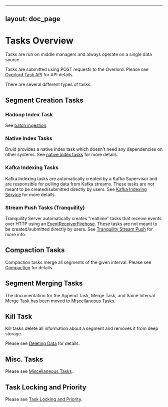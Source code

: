 <!--
  ~ Licensed to the Apache Software Foundation (ASF) under one
  ~ or more contributor license agreements.  See the NOTICE file
  ~ distributed with this work for additional information
  ~ regarding copyright ownership.  The ASF licenses this file
  ~ to you under the Apache License, Version 2.0 (the
  ~ "License"); you may not use this file except in compliance
  ~ with the License.  You may obtain a copy of the License at
  ~
  ~   http://www.apache.org/licenses/LICENSE-2.0
  ~
  ~ Unless required by applicable law or agreed to in writing,
  ~ software distributed under the License is distributed on an
  ~ "AS IS" BASIS, WITHOUT WARRANTIES OR CONDITIONS OF ANY
  ~ KIND, either express or implied.  See the License for the
  ~ specific language governing permissions and limitations
  ~ under the License.
  -->

---
layout: doc_page
---
# Tasks Overview

Tasks are run on middle managers and always operate on a single data source.

Tasks are submitted using POST requests to the Overlord. Please see [Overlord Task API](../operations/api-reference.html#overlord-tasks) for API details.

There are several different types of tasks.

## Segment Creation Tasks

### Hadoop Index Task

See [batch ingestion](../ingestion/hadoop.html).

### Native Index Tasks

Druid provides a native index task which doesn't need any dependencies on other systems.
See [native index tasks](./native_tasks.html) for more details.

### Kafka Indexing Tasks

Kafka Indexing tasks are automatically created by a Kafka Supervisor and are responsible for pulling data from Kafka streams. These tasks are not meant to be created/submitted directly by users. See [Kafka Indexing Service](../development/extensions-core/kafka-ingestion.html) for more details.

### Stream Push Tasks (Tranquility)

Tranquility Server automatically creates "realtime" tasks that receive events over HTTP using an [EventReceiverFirehose](../ingestion/firehose.html#eventreceiverfirehose). These tasks are not meant to be created/submitted directly by users. See [Tranquility Stream Push](../ingestion/stream-push.html) for more info.

## Compaction Tasks

Compaction tasks merge all segments of the given interval. Please see [Compaction](../ingestion/compaction.html) for details.

## Segment Merging Tasks

<div class="note info">
The documentation for the Append Task, Merge Task, and Same Interval Merge Task has been moved to <a href="../ingestion/misc-tasks.html">Miscellaneous Tasks</a>.
</div>

## Kill Task

Kill tasks delete all information about a segment and removes it from deep storage. 

Please see [Deleting Data](../ingestion/delete-data.html) for details.

## Misc. Tasks

Please see [Miscellaneous Tasks](../ingestion/misc-tasks.html).

## Task Locking and Priority

Please see [Task Locking and Priority](../ingestion/locking-and-priority.html).
